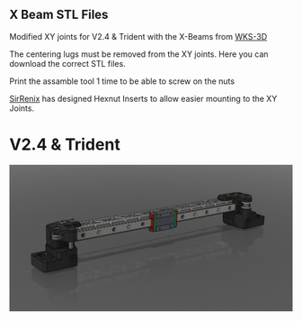 <h2>X Beam STL Files</h2>

Modified XY joints for V2.4 & Trident with the X-Beams from [WKS-3D](https://wks-3d.de/)	

The centering lugs must be removed from the XY joints. Here you can download the correct STL files.

Print the assamble tool 1 time to be able to screw on the nuts

[SirRenix](https://github.com/SirRenix) has designed Hexnut Inserts to allow easier mounting to the XY Joints. 

# V2.4 & Trident
![Here](VORON2.4_Assembly_xy_joints_Mod_X-Beam-2.PNG)
